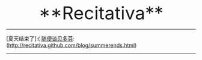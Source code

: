 <center><font size = 24>**Recitativa**</font></center>

*******
[随便谈贝多芬]:(http://recitativa.github.com/blog/Beethoven.html)
[夏天结束了]:(
[随便谈贝多芬]:(http://recitativa.github.com/blog/summerends.html)
*******